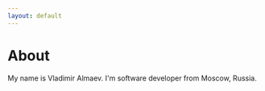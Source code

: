 ```yaml
---
layout: default
---
```



<h1>About</h1>
My name is Vladimir Almaev. I'm software developer from Moscow, Russia.